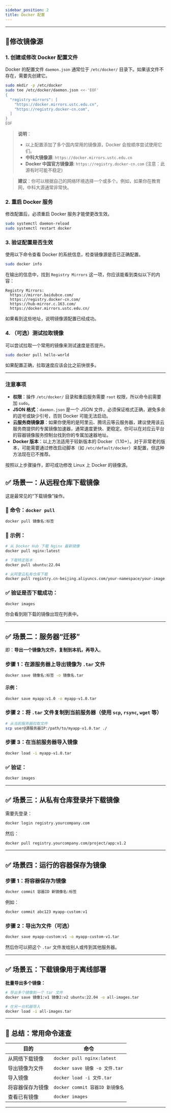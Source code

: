 ```yaml
---
sidebar_position: 2
title: Docker 配置
---
```


---

## 📌修改镜像源

### 1. 创建或修改 Docker 配置文件

Docker 的配置文件 `daemon.json` 通常位于 `/etc/docker/` 目录下。如果该文件不存在，需要先创建它。

```bash
sudo mkdir -p /etc/docker
sudo tee /etc/docker/daemon.json <<-'EOF'
{
  "registry-mirrors": [
    "https://docker.mirrors.ustc.edu.cn",
    "https://registry.docker-cn.com",
  ]
}
EOF
```

> **说明**：
>
> - 以上配置添加了多个国内常用的镜像源，Docker 会按顺序尝试使用它们。
> - **中科大镜像源**: `https://docker.mirrors.ustc.edu.cn`
> - **Docker 中国官方镜像源**: `https://registry.docker-cn.com` (注意：此源有时可能不稳定)

> **建议**：你可以根据自己的网络环境选择一个或多个。例如，如果你在教育网，中科大源通常非常快。

### 2. 重启 Docker 服务

修改配置后，必须重启 Docker 服务才能使更改生效。

```bash
sudo systemctl daemon-reload
sudo systemctl restart docker
```

### 3. 验证配置是否生效

使用以下命令查看 Docker 的系统信息，检查镜像源是否已正确配置。

```bash
sudo docker info
```

在输出的信息中，找到 `Registry Mirrors` 这一项，你应该能看到类似以下的内容：

```plain
Registry Mirrors:
  https://mirror.baidubce.com/
  https://registry.docker-cn.com/
  https://hub-mirror.c.163.com/
  https://docker.mirrors.ustc.edu.cn/
```

如果看到这些地址，说明镜像源配置已经成功。

### 4. （可选）测试拉取镜像

可以尝试拉取一个常用的镜像来测试速度是否提升。

```bash
sudo docker pull hello-world
```

如果配置正确，拉取速度应该会比之前快很多。

---

### 注意事项

- **权限**：操作 `/etc/docker/` 目录和重启服务需要 `root` 权限，所以命令前需要加 `sudo`。
- **JSON 格式**：`daemon.json` 是一个 JSON 文件，必须保证格式正确，避免多余的逗号或缺少引号，否则 Docker 可能无法启动。
- **云服务商镜像源**：如果你使用的是阿里云、腾讯云等云服务器，建议使用该云服务商提供的专属镜像加速器，通常速度更快、更稳定。你可以在对应云平台的容器镜像服务控制台找到你的专属加速器地址。
- **Docker 版本**：以上方法适用于较新版本的 Docker（1.10+）。对于非常老的版本，可能需要通过修改启动脚本（如 `/etc/default/docker`）来配置，但这种方法现在已不推荐。

按照以上步骤操作，即可成功修改 Linux 上 Docker 的镜像源。

## ✅ 场景一：**从远程仓库下载镜像**

这是最常见的“下载镜像”操作。

### 🔧 命令：`docker pull`

```bash
docker pull 镜像名:标签
```

### 📌 示例：

```bash
# 从 Docker Hub 下载 Nginx 最新镜像
docker pull nginx:latest

# 下载特定版本
docker pull ubuntu:22.04

# 从阿里云私有仓库下载
docker pull registry.cn-beijing.aliyuncs.com/your-namespace/your-image:v1.0
```

### ✅ 验证是否下载成功：

```bash
docker images
```

你会看到刚下载的镜像出现在列表中。

---

## ✅ 场景二：**服务器“迁移”**

即：**导出一个镜像为文件，复制到本机，再导入**。

### 步骤 1：在源服务器上导出镜像为 `.tar` 文件

```bash
docker save 镜像名:标签 -o 镜像名.tar
```

#### 示例：

```bash
docker save myapp:v1.0 -o myapp-v1.0.tar
```

### 步骤 2：将 `.tar` 文件复制到当前服务器（使用 `scp`, `rsync`, `wget` 等）

```bash
# 从当前服务器拉取文件
scp user@源服务器IP:/path/to/myapp-v1.0.tar ./
```

### 步骤 3：在当前服务器导入镜像

```bash
docker load -i myapp-v1.0.tar
```

### ✅ 验证：

```bash
docker images
```

---

## ✅ 场景三：**从私有仓库登录并下载镜像**

需要先登录：

```bash
docker login registry.yourcompany.com
```

然后：

```bash
docker pull registry.yourcompany.com/project/app:v1.2
```

---

## ✅ 场景四：**运行的容器保存为镜像**

### 步骤 1：将容器保存为镜像

```bash
docker commit 容器ID 新镜像名:标签
```

例如：

```bash
docker commit abc123 myapp-custom:v1
```

### 步骤 2：导出为文件（可选）

```bash
docker save myapp-custom:v1 -o myapp-custom-v1.tar
```

然后你可以把这个 `.tar` 文件发给别人或传到其他服务器。

---

## ✅ 场景五：**下载镜像用于离线部署**

**批量导出多个镜像：**

```bash
# 导出多个镜像到一个 tar 文件
docker save 镜像1:v1 镜像2:v2 ubuntu:22.04 -o all-images.tar

# 在另一台机器导入
docker load -i all-images.tar
```

---

## 📌 总结：常用命令速查

| 目的             | 命令                            |
| ---------------- | ------------------------------- |
| 从网络下载镜像   | `docker pull nginx:latest`      |
| 导出镜像为文件   | `docker save 镜像 -o 文件.tar`  |
| 导入镜像         | `docker load -i 文件.tar`       |
| 将容器保存为镜像 | `docker commit 容器ID 新镜像名` |
| 查看已有镜像     | `docker images`                 |

---
